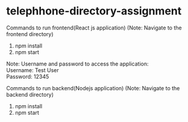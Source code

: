 # telephhone-directory-assignment

Commands to run frontend(React js application) (Note: Navigate to the frontend directory)
1. npm install
2. npm start

Note: Username and password to access the application: <br/>
Username: Test User <br/>
Password: 12345<br/>


Commands to run backend(Nodejs application) (Note: Navigate to the backend directory)
1. npm install
2. npm start
